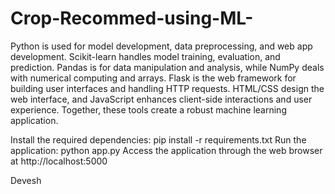 # Crop-Recommed-using-ML-


Python is used for model development, data preprocessing, and web app development. Scikit-learn handles model training, evaluation, and prediction. Pandas is for data manipulation and analysis, while NumPy deals with numerical computing and arrays. Flask is the web framework for building user interfaces and handling HTTP requests. HTML/CSS design the web interface, and JavaScript enhances client-side interactions and user experience. Together, these tools create a robust machine learning application.


Install the required dependencies: pip install -r requirements.txt Run the application: python app.py Access the application through the web browser at http://localhost:5000



Devesh



